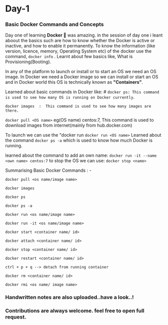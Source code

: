 # **Day-1**
### Basic Docker Commands and Concepts

Day one of learning **Docker 🐋** was amazing. in the session of day one i leant aboout  the basics such are how to know whether the Docker is active or inactive, and how to enable it  permanently. To know the information (like version, licence, memory, Operating System etc) of the docker use the command, ```docker info``` . Learnt about few basics like, What is Provisioning(Booting).

In any of the platform to launch or install or to start an OS we need an OS image. In Docker we need a Docker image so we can install or start an OS and in Docker world this OS is technically known as  **"Containers"**.

Learned about basic commands in Docker like: # ```docker ps: This command is used to see how many OS is running on Docker currently```.

```docker images  :  This command is used to see how many images are there.```

```docker pull <OS name>``` eg(OS name) centos:7, This command is used to download images from internet(mainly from hub.docker.com)

To launch we can use the  "docker run ```docker run <OS name>```
Learned about the command  ```docker ps -a```  which is used to know how much Docker is running.

learned about the command to add an own name:
                  ```docker run -it --name <own name> centos:7```
                    to stop the OS we can use:
                  ```docker stop <name>```

Summarising Basic Docker Commands : -
```
docker pull <os name/image name>

docker images

docker ps 

docker ps -a 

docker run <os name/image name>

docker run -it <os name/image name>

docker start <container name/ id>

docker attach <container name/ id>

docker stop <container name/ id>

docker restart <container name/ id>

ctrl + p + q --> detach from running container

docker rm <container name/ id>

docker rmi <os name/ image name>
```

### Handwritten notes are also uploaded..have a look..!
### Contributions are always welcome. feel free to open full request.